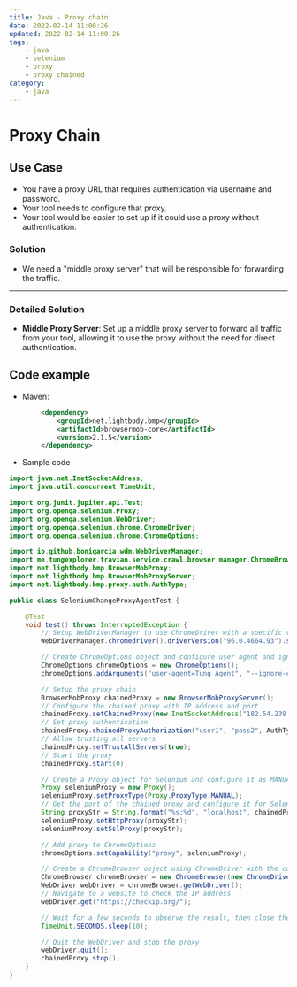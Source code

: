 ```yaml
---
title: Java - Proxy chain
date: 2022-02-14 11:00:26
updated: 2022-02-14 11:00:26
tags:
    - java
    - selenium
    - proxy
    - proxy chained
category: 
    - java
---
```



# Proxy Chain

## Use Case

- You have a proxy URL that requires authentication via username and password.
- Your tool needs to configure that proxy.
- Your tool would be easier to set up if it could use a proxy without authentication.

### Solution

- We need a "middle proxy server" that will be responsible for forwarding the traffic.

---

### Detailed Solution

- **Middle Proxy Server**: Set up a middle proxy server to forward all traffic from your tool, allowing it to use the proxy without the need for direct authentication.

## Code example

- Maven: 

```xml
        <dependency>
            <groupId>net.lightbody.bmp</groupId>
            <artifactId>browsermob-core</artifactId>
            <version>2.1.5</version>
        </dependency>
```

- Sample code

```java
import java.net.InetSocketAddress;
import java.util.concurrent.TimeUnit;

import org.junit.jupiter.api.Test;
import org.openqa.selenium.Proxy;
import org.openqa.selenium.WebDriver;
import org.openqa.selenium.chrome.ChromeDriver;
import org.openqa.selenium.chrome.ChromeOptions;

import io.github.bonigarcia.wdm.WebDriverManager;
import me.tungexplorer.travian.service.crawl.browser.manager.ChromeBrowser;
import net.lightbody.bmp.BrowserMobProxy;
import net.lightbody.bmp.BrowserMobProxyServer;
import net.lightbody.bmp.proxy.auth.AuthType;

public class SeleniumChangeProxyAgentTest {

    @Test
    void test() throws InterruptedException {
        // Setup WebDriverManager to use ChromeDriver with a specific version
        WebDriverManager.chromedriver().driverVersion("96.0.4664.93").setup();

        // Create ChromeOptions object and configure user agent and ignore certificate errors
        ChromeOptions chromeOptions = new ChromeOptions();
        chromeOptions.addArguments("user-agent=Tung Agent", "--ignore-certificate-errors");

        // Setup the proxy chain
        BrowserMobProxy chainedProxy = new BrowserMobProxyServer();
        // Configure the chained proxy with IP address and port
        chainedProxy.setChainedProxy(new InetSocketAddress("182.54.239.111", 8160));
        // Set proxy authentication
        chainedProxy.chainedProxyAuthorization("user1", "pass2", AuthType.BASIC);
        // Allow trusting all servers
        chainedProxy.setTrustAllServers(true);
        // Start the proxy
        chainedProxy.start(0);

        // Create a Proxy object for Selenium and configure it as MANUAL
        Proxy seleniumProxy = new Proxy();
        seleniumProxy.setProxyType(Proxy.ProxyType.MANUAL);
        // Get the port of the chained proxy and configure it for Selenium Proxy
        String proxyStr = String.format("%s:%d", "localhost", chainedProxy.getPort());
        seleniumProxy.setHttpProxy(proxyStr);
        seleniumProxy.setSslProxy(proxyStr);

        // Add proxy to ChromeOptions
        chromeOptions.setCapability("proxy", seleniumProxy);

        // Create a ChromeBrowser object using ChromeDriver with the configured options
        ChromeBrowser chromeBrowser = new ChromeBrowser(new ChromeDriver(chromeOptions), "Chrome-Test1");
        WebDriver webDriver = chromeBrowser.getWebDriver();
        // Navigate to a website to check the IP address
        webDriver.get("https://checkip.org/");

        // Wait for a few seconds to observe the result, then close the browser
        TimeUnit.SECONDS.sleep(10);

        // Quit the WebDriver and stop the proxy
        webDriver.quit();
        chainedProxy.stop();
    }
}

```

